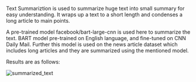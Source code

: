 Text Summariztion is used to summarize huge text into small summary for easy understanding. 
It wraps up a text to a short length and condenses a long article to main points.

A pre-trained model facebook/bart-large-cnn is used here to summarize the text. BART model pre-trained on English language, and fine-tuned on CNN Daily Mail.
Further this model is used on the news article dataset which includes long articles and they are summarized using the mentioned model.

Results are as follows:


![summarized_text](https://user-images.githubusercontent.com/47853977/166142580-a2f0e03b-ed93-4750-8a7e-13d266b4c0ed.png)
